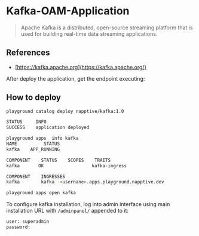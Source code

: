 # Kafka-OAM-Application

> Apache Kafka is a distributed, open-source streaming platform that is used for building real-time data streaming applications.

## References

* [https://kafka.apache.org](https://kafka.apache.org/)

After deploy the application, get the endpoint executing:

## How to deploy

```bash
playground catalog deploy napptive/kafka:1.0

STATUS     INFO
SUCCESS    application deployed
```

```bash
playground apps  info kafka
NAME          STATUS
kafka    APP_RUNNING

COMPONENT    STATUS    SCOPES    TRAITS
kafka       OK                  kafka-ingress

COMPONENT    INGRESSES
kafka        kafka -<usernane>.apps.playground.napptive.dev
```

```bash
playground apps open kafka 
```

To configure kafka  installation, log into admin interface using main installation URL with `/adminpanel/` appended to it:

```bash
user: superadmin
password: 
```

